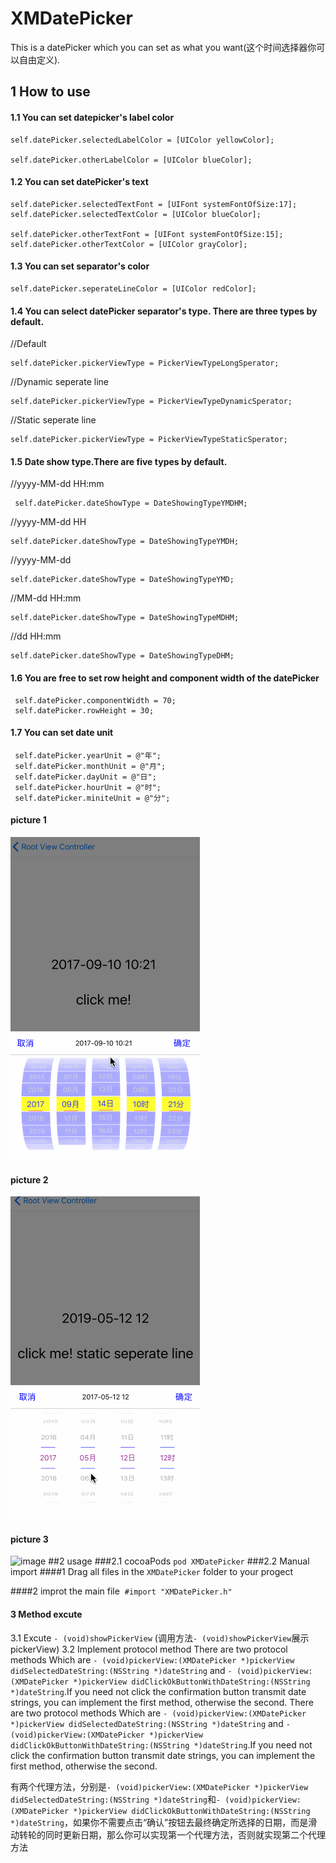 # XMDatePicker
This is a datePicker which you can set as what you want(这个时间选择器你可以自由定义).
## 1 How to use
#### 1.1 You can set datepicker's label color 

```
self.datePicker.selectedLabelColor = [UIColor yellowColor];

self.datePicker.otherLabelColor = [UIColor blueColor];
```
#### 1.2 You can set datePicker's text
```
self.datePicker.selectedTextFont = [UIFont systemFontOfSize:17];
self.datePicker.selectedTextColor = [UIColor blueColor];

self.datePicker.otherTextFont = [UIFont systemFontOfSize:15];
self.datePicker.otherTextColor = [UIColor grayColor];
```
#### 1.3 You can set separator's color
```
self.datePicker.seperateLineColor = [UIColor redColor];
```
#### 1.4 You can select datePicker separator's type. There are three types by default.   

//Default
```
self.datePicker.pickerViewType = PickerViewTypeLongSperator;
```
//Dynamic seperate line
```
self.datePicker.pickerViewType = PickerViewTypeDynamicSperator;
```
//Static seperate line
```
self.datePicker.pickerViewType = PickerViewTypeStaticSperator;
```
#### 1.5 Date show type.There are five types by default. 

//yyyy-MM-dd HH:mm
```
 self.datePicker.dateShowType = DateShowingTypeYMDHM;
 ```
 //yyyy-MM-dd HH
 
 ```
 self.datePicker.dateShowType = DateShowingTypeYMDH;
 ```
 //yyyy-MM-dd
 
 ```
 self.datePicker.dateShowType = DateShowingTypeYMD;
 ```
 //MM-dd HH:mm
 
 ```
 self.datePicker.dateShowType = DateShowingTypeMDHM;
 ```
 
 //dd HH:mm
 
 ```
 self.datePicker.dateShowType = DateShowingTypeDHM;
 ```
 
#### 1.6 You are free to set row height and component width of the datePicker
```
 self.datePicker.componentWidth = 70;
 self.datePicker.rowHeight = 30;
```
#### 1.7 You can set date unit
```
 self.datePicker.yearUnit = @"年";
 self.datePicker.monthUnit = @"月";
 self.datePicker.dayUnit = @"日";
 self.datePicker.hourUnit = @"时";
 self.datePicker.miniteUnit = @"分";
```
#### picture 1
![image](https://github.com/DreamOfXM/XMDatePicker/blob/master/gif/1.gif)
#### picture 2
![image](https://github.com/DreamOfXM/XMDatePicker/blob/master/gif/2.gif)
#### picture 3
![image](https://github.com/DreamOfXM/XMDatePicker/blob/master/gif/3.gif)
##2 usage 
###2.1 cocoaPods
`pod XMDatePicker`
###2.2 Manual import 
####1 Drag all files in the `XMDatePicker` folder to your progect 

####2 improt the main file  `#import "XMDatePicker.h"`
#### 3 Method excute 
3.1 Excute `- (void)showPickerView` (调用方法`- (void)showPickerView`展示pickerView) 
3.2 Implement protocol method 
There are two protocol methods Which are `- (void)pickerView:(XMDatePicker *)pickerView didSelectedDateString:(NSString *)dateString` and `- (void)pickerView:(XMDatePicker *)pickerView didClickOkButtonWithDateString:(NSString *)dateString`.If you need not click the confirmation button transmit date strings, you can implement the first method, otherwise the second.
There are two protocol methods Which are `- (void)pickerView:(XMDatePicker *)pickerView didSelectedDateString:(NSString *)dateString` and `- (void)pickerView:(XMDatePicker *)pickerView didClickOkButtonWithDateString:(NSString *)dateString`.If you need not click the confirmation button transmit date strings, you can implement the first method, otherwise the second.

有两个代理方法，分别是`- (void)pickerView:(XMDatePicker *)pickerView didSelectedDateString:(NSString *)dateString`和`- (void)pickerView:(XMDatePicker *)pickerView didClickOkButtonWithDateString:(NSString *)dateString`，如果你不需要点击“确认”按钮去最终确定所选择的日期，而是滑动转轮的同时更新日期，那么你可以实现第一个代理方法，否则就实现第二个代理方法

